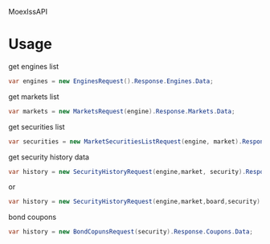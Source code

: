 MoexIssAPI

# Usage

get engines list

```csharp
var engines = new EnginesRequest().Response.Engines.Data;
```

get markets list

```csharp
var markets = new MarketsRequest(engine).Response.Markets.Data;
```

get securities list

```csharp
var securities = new MarketSecuritiesListRequest(engine, market).Response.Securities.Data;
```

get security history data

```csharp
var history = new SecurityHistoryRequest(engine,market, security).Response.Object.Data;
```
or 

```csharp
var history = new SecurityHistoryRequest(engine,market,board,security).Response.Object.Data;
```
bond coupons

```csharp
var history = new BondCopunsRequest(security).Response.Coupons.Data;
```
